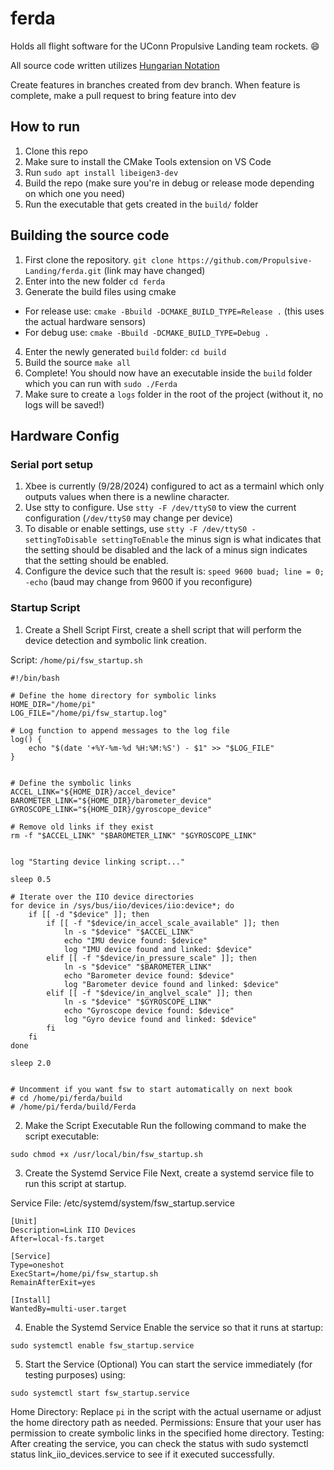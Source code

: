 # ferda
Holds all flight software for the UConn Propulsive Landing team rockets. :smile:

All source code written utilizes [Hungarian Notation](https://www.cse.iitk.ac.in/users/dsrkg/cs245/html/Guide.htm)

Create features in branches created from dev branch. When feature is complete, make a pull request to bring feature into dev

## How to run
1. Clone this repo
2. Make sure to install the CMake Tools extension on VS Code
3. Run `sudo apt install libeigen3-dev`
4. Build the repo (make sure you're in debug or release mode depending on which one you need)
5. Run the executable that gets created in the `build/` folder


## Building the source code
1. First clone the repository. `git clone https://github.com/Propulsive-Landing/ferda.git` (link may have changed)
2. Enter into the new folder `cd ferda`
3. Generate the build files using cmake
 - For release use: `cmake -Bbuild -DCMAKE_BUILD_TYPE=Release .` (this uses the actual hardware sensors)
 - For debug use: `cmake -Bbuild -DCMAKE_BUILD_TYPE=Debug .`
4. Enter the newly generated `build` folder: `cd build`
5. Build the source `make all`
6. Complete! You should now have an executable inside the `build` folder which you can run with `sudo ./Ferda`
7. Make sure to create a `logs` folder in the root of the project (without it, no logs will be saved!)



## Hardware Config

### Serial port setup
  1. Xbee is currently (9/28/2024) configured to act as a termainl which only outputs values when there is a newline character.
  2. Use stty to configure. Use `stty -F /dev/ttyS0` to view the current configuration (`/dev/ttyS0` may change per device)
  3. To disable or enable settings, use `stty -F /dev/ttyS0 -settingToDisable settingToEnable` the minus sign is what indicates that the setting should be disabled and the lack of a minus sign indicates that the setting should be enabled.
  4. Configure the device such that the result is:
       `speed 9600 buad; line = 0;
        -echo` (baud may change from 9600 if you reconfigure) 

### Startup Script
  1. Create a Shell Script
  First, create a shell script that will perform the device detection and symbolic link creation.
  
  Script: `/home/pi/fsw_startup.sh`

  ```
  #!/bin/bash
  
  # Define the home directory for symbolic links
  HOME_DIR="/home/pi"
  LOG_FILE="/home/pi/fsw_startup.log"
  
  # Log function to append messages to the log file
  log() {
      echo "$(date '+%Y-%m-%d %H:%M:%S') - $1" >> "$LOG_FILE"
  }
  
  
  # Define the symbolic links
  ACCEL_LINK="${HOME_DIR}/accel_device"
  BAROMETER_LINK="${HOME_DIR}/barometer_device"
  GYROSCOPE_LINK="${HOME_DIR}/gyroscope_device"
  
  # Remove old links if they exist
  rm -f "$ACCEL_LINK" "$BAROMETER_LINK" "$GYROSCOPE_LINK"
  
  
  log "Starting device linking script..."
  
  sleep 0.5
  
  # Iterate over the IIO device directories
  for device in /sys/bus/iio/devices/iio:device*; do
      if [[ -d "$device" ]]; then
          if [[ -f "$device/in_accel_scale_available" ]]; then
              ln -s "$device" "$ACCEL_LINK"
              echo "IMU device found: $device"
              log "IMU device found and linked: $device"
          elif [[ -f "$device/in_pressure_scale" ]]; then
              ln -s "$device" "$BAROMETER_LINK"
              echo "Barometer device found: $device"
              log "Barometer device found and linked: $device"
          elif [[ -f "$device/in_anglvel_scale" ]]; then
              ln -s "$device" "$GYROSCOPE_LINK"
              echo "Gyroscope device found: $device"
              log "Gyro device found and linked: $device"
          fi
      fi
  done
  
  sleep 2.0
  
  
  # Uncomment if you want fsw to start automatically on next book
  # cd /home/pi/ferda/build
  # /home/pi/ferda/build/Ferda

  ```

  2. Make the Script Executable
  Run the following command to make the script executable:

  ```
  sudo chmod +x /usr/local/bin/fsw_startup.sh
  ```

  3. Create the Systemd Service File
  Next, create a systemd service file to run this script at startup.

  Service File: /etc/systemd/system/fsw_startup.service

  ```
[Unit]
Description=Link IIO Devices
After=local-fs.target

[Service]
Type=oneshot
ExecStart=/home/pi/fsw_startup.sh
RemainAfterExit=yes

[Install]
WantedBy=multi-user.target

  ```

  4. Enable the Systemd Service
  Enable the service so that it runs at startup:

  ```
  sudo systemctl enable fsw_startup.service
  ```
  
  5. Start the Service (Optional)
  You can start the service immediately (for testing purposes) using:
  
  ```
  sudo systemctl start fsw_startup.service
  ```

  Home Directory: Replace `pi` in the script with the actual username or adjust the home directory path as needed.
  Permissions: Ensure that your user has permission to create symbolic links in the specified home directory.
  Testing: After creating the service, you can check the status with sudo systemctl status link_iio_devices.service to see if it executed successfully.
